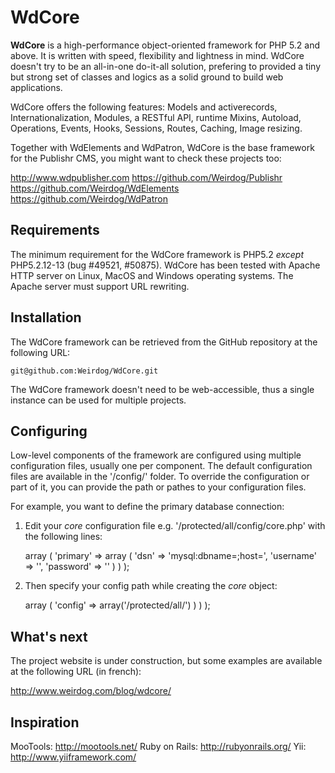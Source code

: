 WdCore
======

__WdCore__ is a high-performance object-oriented framework for PHP 5.2 and above. It is written
with speed, flexibility and lightness in mind. WdCore doesn't try to be an all-in-one do-it-all
solution, prefering to provided a tiny but strong set of classes and logics as a solid ground to
build web applications. 

WdCore offers the following features: Models and activerecords, Internationalization, Modules,
a RESTful API, runtime Mixins, Autoload, Operations, Events, Hooks, Sessions, Routes, Caching,
Image resizing. 

Together with WdElements and WdPatron, WdCore is the base framework for the Publishr CMS, you might
want to check these projects too:

http://www.wdpublisher.com
https://github.com/Weirdog/Publishr
https://github.com/Weirdog/WdElements
https://github.com/Weirdog/WdPatron


Requirements
------------

The minimum requirement for the WdCore framework is PHP5.2 *except* PHP5.2.12-13 (bug #49521,
#50875). WdCore has been tested with Apache HTTP server on Linux, MacOS and Windows operating
systems. The Apache server must support URL rewriting.


Installation
------------

The WdCore framework can be retrieved from the GitHub repository at the following URL:

	git@github.com:Weirdog/WdCore.git

The WdCore framework doesn't need to be web-accessible, thus a single instance can be used for
multiple projects.


Configuring
-----------

Low-level components of the framework are configured using multiple configuration files, usually
one per component. The default configuration files are available in the '/config/' folder. To
override the configuration or part of it, you can provide the path or pathes to your configuration
files.

For example, you want to define the primary database connection:

1. Edit your _core_ configuration file e.g. '/protected/all/config/core.php' with the following
lines:

	<?php
	
	return array
	(
		'connections' => array
		(
			'primary' => array
			(
				'dsn' => 'mysql:dbname=<databasename>;host=<hostname>',
				'username' => '<username>',
				'password' => '<password>'
			)
		)
	);
	
2. Then specify your config path while creating the _core_ object:

	<?php

	$core = new WdCore
	(
		array
		(
			'pathes' => array
			(
				'config' => array('/protected/all/')
			)
		)
	);
	
	
What's next
-----------

The project website is under construction, but some examples are available at the following URL
(in french):

http://www.weirdog.com/blog/wdcore/


Inspiration
-----------

MooTools: http://mootools.net/
Ruby on Rails: http://rubyonrails.org/
Yii: http://www.yiiframework.com/